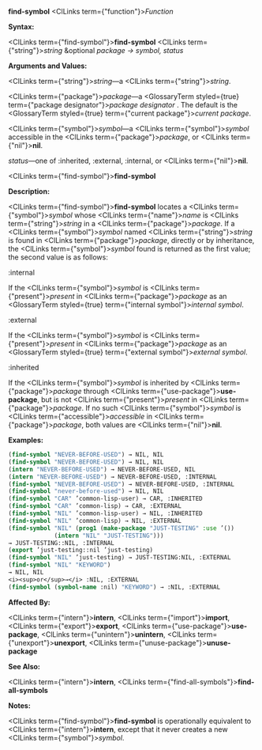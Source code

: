 **find-symbol** <ClLinks  term={"function"}><i>Function</i></ClLinks> 



**Syntax:** 



<ClLinks  term={"find-symbol"}><b>find-symbol</b></ClLinks> <ClLinks  term={"string"}><i>string</i></ClLinks> &amp;optional *package → symbol, status* 



**Arguments and Values:** 



<ClLinks  term={"string"}><i>string</i></ClLinks>—a <ClLinks  term={"string"}><i>string</i></ClLinks>. 



<ClLinks  term={"package"}><i>package</i></ClLinks>—a <GlossaryTerm styled={true} term={"package designator"}><i>package designator</i></GlossaryTerm> . The default is the <GlossaryTerm styled={true} term={"current package"}><i>current package</i></GlossaryTerm>. 



<ClLinks  term={"symbol"}><i>symbol</i></ClLinks>—a <ClLinks  term={"symbol"}><i>symbol</i></ClLinks> accessible in the <ClLinks  term={"package"}><i>package</i></ClLinks>, or <ClLinks  term={"nil"}><b>nil</b></ClLinks>. 



*status*—one of :inherited, :external, :internal, or <ClLinks  term={"nil"}><b>nil</b></ClLinks>. 







 



 



<ClLinks  term={"find-symbol"}><b>find-symbol</b></ClLinks> 



**Description:** 



<ClLinks  term={"find-symbol"}><b>find-symbol</b></ClLinks> locates a <ClLinks  term={"symbol"}><i>symbol</i></ClLinks> whose <ClLinks  term={"name"}><i>name</i></ClLinks> is <ClLinks  term={"string"}><i>string</i></ClLinks> in a <ClLinks  term={"package"}><i>package</i></ClLinks>. If a <ClLinks  term={"symbol"}><i>symbol</i></ClLinks> named <ClLinks  term={"string"}><i>string</i></ClLinks> is found in <ClLinks  term={"package"}><i>package</i></ClLinks>, directly or by inheritance, the <ClLinks  term={"symbol"}><i>symbol</i></ClLinks> found is returned as the first value; the second value is as follows: 



:internal 



If the <ClLinks  term={"symbol"}><i>symbol</i></ClLinks> is <ClLinks  term={"present"}><i>present</i></ClLinks> in <ClLinks  term={"package"}><i>package</i></ClLinks> as an <GlossaryTerm styled={true} term={"internal symbol"}><i>internal symbol</i></GlossaryTerm>. 



:external 



If the <ClLinks  term={"symbol"}><i>symbol</i></ClLinks> is <ClLinks  term={"present"}><i>present</i></ClLinks> in <ClLinks  term={"package"}><i>package</i></ClLinks> as an <GlossaryTerm styled={true} term={"external symbol"}><i>external symbol</i></GlossaryTerm>. 



:inherited 



If the <ClLinks  term={"symbol"}><i>symbol</i></ClLinks> is inherited by <ClLinks  term={"package"}><i>package</i></ClLinks> through <ClLinks  term={"use-package"}><b>use-package</b></ClLinks>, but is not <ClLinks  term={"present"}><i>present</i></ClLinks> in <ClLinks  term={"package"}><i>package</i></ClLinks>. If no such <ClLinks  term={"symbol"}><i>symbol</i></ClLinks> is <ClLinks  term={"accessible"}><i>accessible</i></ClLinks> in <ClLinks  term={"package"}><i>package</i></ClLinks>, both values are <ClLinks  term={"nil"}><b>nil</b></ClLinks>. 



**Examples:**
```lisp
(find-symbol "NEVER-BEFORE-USED") → NIL, NIL 
(find-symbol "NEVER-BEFORE-USED") → NIL, NIL 
(intern "NEVER-BEFORE-USED") → NEVER-BEFORE-USED, NIL 
(intern "NEVER-BEFORE-USED") → NEVER-BEFORE-USED, :INTERNAL 
(find-symbol "NEVER-BEFORE-USED") → NEVER-BEFORE-USED, :INTERNAL 
(find-symbol "never-before-used") → NIL, NIL 
(find-symbol "CAR" ’common-lisp-user) → CAR, :INHERITED 
(find-symbol "CAR" ’common-lisp) → CAR, :EXTERNAL 
(find-symbol "NIL" ’common-lisp-user) → NIL, :INHERITED 
(find-symbol "NIL" ’common-lisp) → NIL, :EXTERNAL 
(find-symbol "NIL" (prog1 (make-package "JUST-TESTING" :use ’()) 
		     (intern "NIL" "JUST-TESTING"))) 
→ JUST-TESTING::NIL, :INTERNAL 
(export ’just-testing::nil ’just-testing) 
(find-symbol "NIL" ’just-testing) → JUST-TESTING:NIL, :EXTERNAL 
(find-symbol "NIL" "KEYWORD") 
→ NIL, NIL 
<i><sup>or</sup>→</i> :NIL, :EXTERNAL 
(find-symbol (symbol-name :nil) "KEYWORD") → :NIL, :EXTERNAL 
```
**Affected By:** 



<ClLinks  term={"intern"}><b>intern</b></ClLinks>, <ClLinks  term={"import"}><b>import</b></ClLinks>, <ClLinks  term={"export"}><b>export</b></ClLinks>, <ClLinks  term={"use-package"}><b>use-package</b></ClLinks>, <ClLinks  term={"unintern"}><b>unintern</b></ClLinks>, <ClLinks  term={"unexport"}><b>unexport</b></ClLinks>, <ClLinks  term={"unuse-package"}><b>unuse-package</b></ClLinks> 



**See Also:** 



<ClLinks  term={"intern"}><b>intern</b></ClLinks>, <ClLinks  term={"find-all-symbols"}><b>find-all-symbols</b></ClLinks> 







 



 



**Notes:** 



<ClLinks  term={"find-symbol"}><b>find-symbol</b></ClLinks> is operationally equivalent to <ClLinks  term={"intern"}><b>intern</b></ClLinks>, except that it never creates a new <ClLinks  term={"symbol"}><i>symbol</i></ClLinks>. 